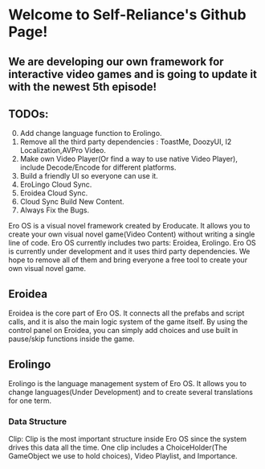 # Welcome to Self-Reliance's Github Page!

## We are developing our own framework for interactive video games and is going to update it with the newest 5th episode!

## TODOs: 
0. Add change language function to Erolingo.
1. Remove all the third party dependencies : ToastMe, DoozyUI, I2 Localization,AVPro Video.
2. Make own Video Player(Or find a way to use native Video Player), include Decode/Encode for different platforms.
3. Build a friendly UI so everyone can use it.
4. EroLingo Cloud Sync.
5. Eroidea Cloud Sync.
6. Cloud Sync Build New Content.
4. Always Fix the Bugs.

Ero OS is a visual novel framework created by Eroducate. It allows you to create your own visual novel game(Video Content) without writing a single line of code. Ero OS currently includes two parts: Eroidea, Erolingo. Ero OS is currently under development and it uses third party dependencies. We hope to remove all of them and bring everyone a free tool to create your own visual novel game.

## Eroidea
Eroidea is the core part of Ero OS. It connects all the prefabs and script calls, and it is also the main logic system of the game itself. By using the control panel on Eroidea, you can simply add choices and use built in pause/skip functions inside the game.

## Erolingo
Erolingo is the language management system of Ero OS. It allows you to change languages(Under Development) and to create several translations for one term.

### Data Structure

Clip:
    Clip is the most important structure inside Ero OS since the system drives this data all the time. One clip includes a ChoiceHolder(The GameObject we use to hold choices), Video Playlist, and Importance. 
     